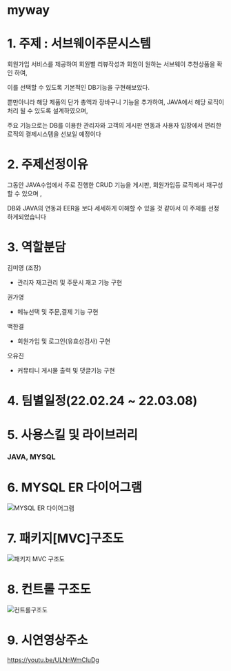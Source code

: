 # myway

# 1. 주제 : 서브웨이주문시스템

회원가입 서비스를 제공하여 회원별 리뷰작성과 회원이 원하는 서브웨이 추천상품을 확인 하여,

이를 선택할 수 있도록 기본적인 DB기능을 구현해보았다.

뿐만아니라 해당 제품의 단가 총액과 장바구니 기능을 추가하여, JAVA에서 해당 로직이 처리 될 수 있도록 설계하였으며, 

주요 기능으로는 DB를 이용한 관리자와 고객의 게시판 연동과 사용자 입장에서 편리한 로직의 결제시스템을 선보일 예정이다


# 2. 주제선정이유
그동안 JAVA수업에서 주로 진행한 CRUD 기능을 게시판, 회원가입등 로직에서 재구성 할 수 있으며 ,

DB와 JAVA의 연동과 EER을 보다 세세하게 이해할 수 있을 것 같아서 이 주제를 선정하게되었습니다

# 3. 역할분담
김미영 (조장)
  - 관리자 재고관리 및 주문시 재고 기능 구현

권가영
  - 메뉴선택 및 주문,결제 기능 구현

백한결

  - 회원가입 및 로그인(유효성검사) 구현

오유진

  - 커뮤티니 게시물 출력 및 댓글기능 구현

# 4. 팀별일정(22.02.24 ~ 22.03.08)

# 5. 사용스킬 및 라이브러리
### JAVA, MYSQL

# 6. MYSQL ER 다이어그램
![MYSQL ER 다이어그램](https://user-images.githubusercontent.com/121651511/221502785-1da69d39-f5b9-49b5-a3f2-8bc5da73e8bd.jpg)

# 7. 패키지[MVC]구조도
![패키지 MVC 구조도](https://user-images.githubusercontent.com/121651511/221502744-7945e9a5-985d-4557-aabd-f5ada6195dcc.png)

# 8. 컨트롤 구조도
![컨트롤구조도](https://user-images.githubusercontent.com/121651511/221502650-c32a14f4-0c4a-4da4-b8c8-2b1890723c7c.png)

# 9. 시연영상주소
https://youtu.be/ULNnWmCluDg
